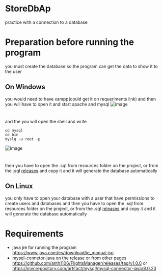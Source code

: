 # StoreDbAp
practice with a connection to a database

# Preparation before running the program
you must create the database so the program can get the data to show it to the user
## On Windows
you would need to have xampp(could get it on requeriments link) and then you will have to open it and start apache and mysql
![image](https://user-images.githubusercontent.com/61751339/151205870-2a63933d-c339-48aa-8a2b-4c3f104fa681.png)
#
and the you will open the shell and write

    cd mysql
    cd bin
    myslq -u root -p
![image](https://user-images.githubusercontent.com/61751339/151206228-5ef72368-a8d8-4ee3-bc4b-d4f279fcfbec.png)
#
then you have to open the .sql from resources folder on the project, or from the .sql [releases](https://github.com/anth1106/StoreDbAp/releases/tag/v1.0.0)  and copy it and it will generate the database automatically
## On Linux 
you only have to open your database with a user that have permissions to create users and databases
and then you have to open the .sql from resources folder on the project, or from the .sql [releases](https://github.com/anth1106/StoreDbAp/releases/tag/v1.0.0)  and copy it and it will generate the database automatically

# Requirements

 - java jre for running the program https://www.java.com/es/download/ie_manual.jsp
 - mysql-connetor-java on the release or from other pages https://github.com/anth1106/FlightsManager/releases/tag/v1.0.0 or https://mvnrepository.com/artifact/mysql/mysql-connector-java/8.0.23
